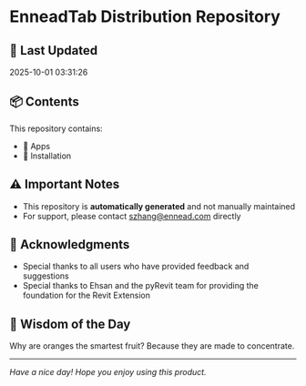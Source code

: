 # EnneadTab Distribution Repository

## 📅 Last Updated
2025-10-01 03:31:26



## 📦 Contents
This repository contains:
- 📂 Apps
- 📂 Installation

## ⚠️ Important Notes
- This repository is **automatically generated** and not manually maintained
- For support, please contact szhang@ennead.com directly

## 🙏 Acknowledgments
- Special thanks to all users who have provided feedback and suggestions
- Special thanks to Ehsan and the pyRevit team for providing the foundation for the Revit Extension

## 💭 Wisdom of the Day
Why are oranges the smartest fruit? Because they are made to concentrate.

---
*Have a nice day! Hope you enjoy using this product.*
